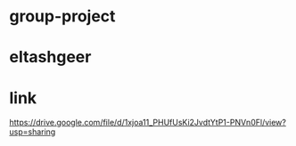 # group-project
# eltashgeer
# link
https://drive.google.com/file/d/1xjoa11_PHUfUsKi2JvdtYtP1-PNVn0Fl/view?usp=sharing
